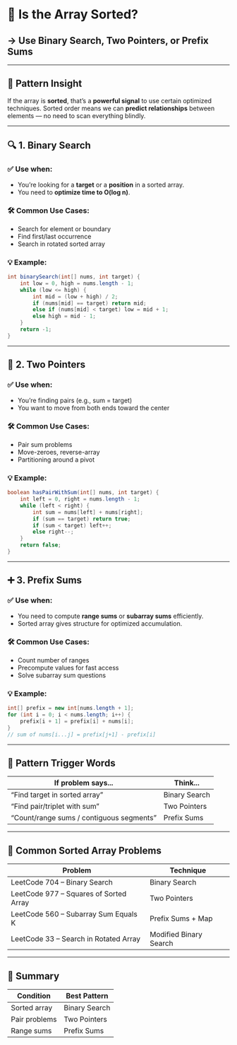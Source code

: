 
# 🔎 Is the Array Sorted?

## → Use **Binary Search**, **Two Pointers**, or **Prefix Sums**

---

## 🧠 Pattern Insight

If the array is **sorted**, that’s a **powerful signal** to use certain optimized techniques.
Sorted order means we can **predict relationships** between elements — no need to scan everything blindly.

---

## 🔍 1. **Binary Search**

### ✅ Use when:

* You’re looking for a **target** or a **position** in a sorted array.
* You need to **optimize time to O(log n)**.

### 🛠 Common Use Cases:

* Search for element or boundary
* Find first/last occurrence
* Search in rotated sorted array

### 💡 Example:

```java
int binarySearch(int[] nums, int target) {
    int low = 0, high = nums.length - 1;
    while (low <= high) {
        int mid = (low + high) / 2;
        if (nums[mid] == target) return mid;
        else if (nums[mid] < target) low = mid + 1;
        else high = mid - 1;
    }
    return -1;
}
```

---

## 👥 2. **Two Pointers**

### ✅ Use when:

* You’re finding pairs (e.g., sum = target)
* You want to move from both ends toward the center

### 🛠 Common Use Cases:

* Pair sum problems
* Move-zeroes, reverse-array
* Partitioning around a pivot

### 💡 Example:

```java
boolean hasPairWithSum(int[] nums, int target) {
    int left = 0, right = nums.length - 1;
    while (left < right) {
        int sum = nums[left] + nums[right];
        if (sum == target) return true;
        if (sum < target) left++;
        else right--;
    }
    return false;
}
```

---

## ➕ 3. **Prefix Sums**

### ✅ Use when:

* You need to compute **range sums** or **subarray sums** efficiently.
* Sorted array gives structure for optimized accumulation.

### 🛠 Common Use Cases:

* Count number of ranges
* Precompute values for fast access
* Solve subarray sum questions

### 💡 Example:

```java
int[] prefix = new int[nums.length + 1];
for (int i = 0; i < nums.length; i++) {
    prefix[i + 1] = prefix[i] + nums[i];
}
// sum of nums[i...j] = prefix[j+1] - prefix[i]
```

---

## 🎯 Pattern Trigger Words

| If problem says...                       | Think...      |
| ---------------------------------------- | ------------- |
| “Find target in sorted array”            | Binary Search |
| “Find pair/triplet with sum”             | Two Pointers  |
| “Count/range sums / contiguous segments” | Prefix Sums   |

---

## 📘 Common Sorted Array Problems

| Problem                                | Technique              |
| -------------------------------------- | ---------------------- |
| LeetCode 704 – Binary Search           | Binary Search          |
| LeetCode 977 – Squares of Sorted Array | Two Pointers           |
| LeetCode 560 – Subarray Sum Equals K   | Prefix Sums + Map      |
| LeetCode 33 – Search in Rotated Array  | Modified Binary Search |

---

## 🧠 Summary

| Condition     | Best Pattern  |
| ------------- | ------------- |
| Sorted array  | Binary Search |
| Pair problems | Two Pointers  |
| Range sums    | Prefix Sums   |

